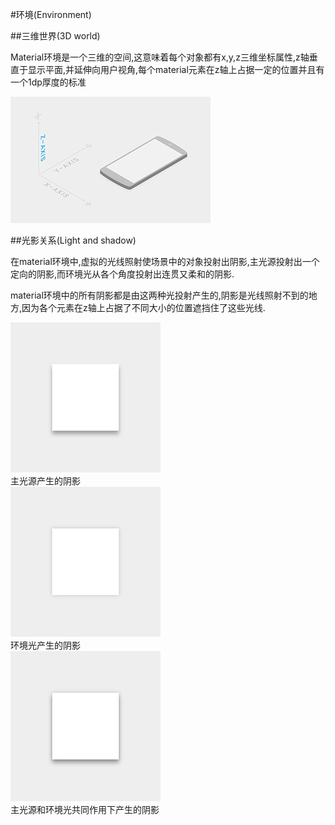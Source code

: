 #环境(Environment)   


##三维世界(3D world)   

Material环境是一个三维的空间,这意味着每个对象都有x,y,z三维坐标属性,z轴垂直于显示平面,并延伸向用户视角,每个material元素在z轴上占据一定的位置并且有一个1dp厚度的标准       

![](images/whatismaterial_environment_3d.png)   

##光影关系(Light and shadow)    

在material环境中,虚拟的光线照射使场景中的对象投射出阴影,主光源投射出一个定向的阴影,而环境光从各个角度投射出连贯又柔和的阴影.     

material环境中的所有阴影都是由这两种光投射产生的,阴影是光线照射不到的地方,因为各个元素在z轴上占据了不同大小的位置遮挡住了这些光线.

       
![](images/whatismaterial_environment_shadow1.png)   
主光源产生的阴影   
![](images/whatismaterial_environment_shadow2.png)   
环境光产生的阴影   
![](images/whatismaterial_environment_shadow3.png)   
主光源和环境光共同作用下产生的阴影